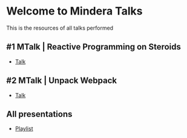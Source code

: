 # Welcome to Mindera Talks

This is the resources of all talks performed

## #1 MTalk | Reactive Programming on Steroids
- [Talk](https://github.com/Mindera/mtalks/blob/master/ep1/README.md)

## #2 MTalk | Unpack Webpack
- [Talk](https://github.com/Mindera/mtalks/blob/master/ep2/README.md)

## All presentations

- [Playlist](https://www.youtube.com/playlist?list=PLUjtx-mX3t3Y-DA3sx-lYGlwOvuDZIzeK)
